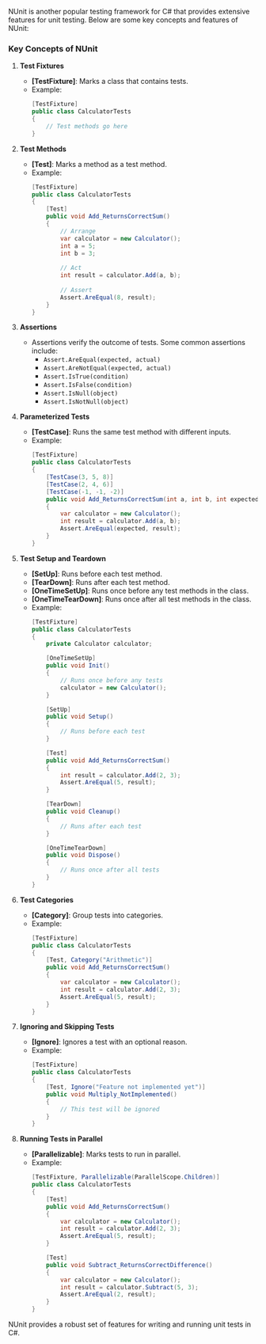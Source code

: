 ﻿NUnit is another popular testing framework for C# that provides extensive features for unit testing. Below are some key concepts and features of NUnit:

### Key Concepts of NUnit

1. **Test Fixtures**
   - **[TestFixture]**: Marks a class that contains tests.
   - Example:
     ```csharp
     [TestFixture]
     public class CalculatorTests
     {
         // Test methods go here
     }
     ```

2. **Test Methods**
   - **[Test]**: Marks a method as a test method.
   - Example:
     ```csharp
     [TestFixture]
     public class CalculatorTests
     {
         [Test]
         public void Add_ReturnsCorrectSum()
         {
             // Arrange
             var calculator = new Calculator();
             int a = 5;
             int b = 3;
 
             // Act
             int result = calculator.Add(a, b);
 
             // Assert
             Assert.AreEqual(8, result);
         }
     }
     ```

3. **Assertions**
   - Assertions verify the outcome of tests. Some common assertions include:
     - `Assert.AreEqual(expected, actual)`
     - `Assert.AreNotEqual(expected, actual)`
     - `Assert.IsTrue(condition)`
     - `Assert.IsFalse(condition)`
     - `Assert.IsNull(object)`
     - `Assert.IsNotNull(object)`

4. **Parameterized Tests**
   - **[TestCase]**: Runs the same test method with different inputs.
   - Example:
     ```csharp
     [TestFixture]
     public class CalculatorTests
     {
         [TestCase(3, 5, 8)]
         [TestCase(2, 4, 6)]
         [TestCase(-1, -1, -2)]
         public void Add_ReturnsCorrectSum(int a, int b, int expected)
         {
             var calculator = new Calculator();
             int result = calculator.Add(a, b);
             Assert.AreEqual(expected, result);
         }
     }
     ```

5. **Test Setup and Teardown**
   - **[SetUp]**: Runs before each test method.
   - **[TearDown]**: Runs after each test method.
   - **[OneTimeSetUp]**: Runs once before any test methods in the class.
   - **[OneTimeTearDown]**: Runs once after all test methods in the class.
   - Example:
     ```csharp
     [TestFixture]
     public class CalculatorTests
     {
         private Calculator calculator;

         [OneTimeSetUp]
         public void Init()
         {
             // Runs once before any tests
             calculator = new Calculator();
         }

         [SetUp]
         public void Setup()
         {
             // Runs before each test
         }

         [Test]
         public void Add_ReturnsCorrectSum()
         {
             int result = calculator.Add(2, 3);
             Assert.AreEqual(5, result);
         }

         [TearDown]
         public void Cleanup()
         {
             // Runs after each test
         }

         [OneTimeTearDown]
         public void Dispose()
         {
             // Runs once after all tests
         }
     }
     ```

6. **Test Categories**
   - **[Category]**: Group tests into categories.
   - Example:
     ```csharp
     [TestFixture]
     public class CalculatorTests
     {
         [Test, Category("Arithmetic")]
         public void Add_ReturnsCorrectSum()
         {
             var calculator = new Calculator();
             int result = calculator.Add(2, 3);
             Assert.AreEqual(5, result);
         }
     }
     ```

7. **Ignoring and Skipping Tests**
   - **[Ignore]**: Ignores a test with an optional reason.
   - Example:
     ```csharp
     [TestFixture]
     public class CalculatorTests
     {
         [Test, Ignore("Feature not implemented yet")]
         public void Multiply_NotImplemented()
         {
             // This test will be ignored
         }
     }
     ```

8. **Running Tests in Parallel**
   - **[Parallelizable]**: Marks tests to run in parallel.
   - Example:
     ```csharp
     [TestFixture, Parallelizable(ParallelScope.Children)]
     public class CalculatorTests
     {
         [Test]
         public void Add_ReturnsCorrectSum()
         {
             var calculator = new Calculator();
             int result = calculator.Add(2, 3);
             Assert.AreEqual(5, result);
         }

         [Test]
         public void Subtract_ReturnsCorrectDifference()
         {
             var calculator = new Calculator();
             int result = calculator.Subtract(5, 3);
             Assert.AreEqual(2, result);
         }
     }
     ```

NUnit provides a robust set of features for writing and running unit tests in C#.